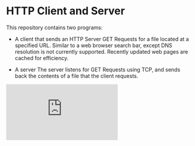 # HTTP Client and Server

This repository contains two programs:

* A client 
that sends an HTTP Server GET Requests for a file located
at a specified URL. Similar to a web browser search bar, except
DNS resolution is not currently supported. Recently updated web
pages are cached for efficiency.

* A server
The server listens for GET Requests using TCP, and sends back the
contents of a file that the client requests.


![Image of Program Execution](https://github.com/rpalaguachi/HTTP-Client-And-Server/blob/main/http-output.pdf)

